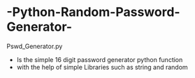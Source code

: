 # -Python-Random-Password-Generator-


Pswd_Generator.py 
 -  Is the simple 16 digit password generator python function 
 -  with the help of simple Libraries such as string and random
